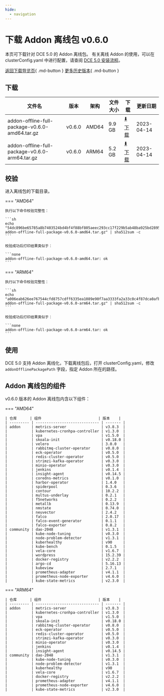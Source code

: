 ```yaml
---
hide:
  - navigation
---
```


# 下载 Addon 离线包 v0.6.0

本页可下载针对 DCE 5.0 的 Addon 离线包。
有关离线 Addon 的使用，可以在 clusterConfig.yaml 中进行配置，请查阅 [DCE 5.0 安装流程](../../install/index.md#_3)。

[返回下载导览页](../index.md#addon){ .md-button } [更多历史版本](./history.md){ .md-button }

## 下载

| 文件名 | 版本   | 架构  | 文件大小 | 下载 | 更新日期   |
| ----- | ----- | ----- | ------ | ---- | -------- |
| addon-offline-full-package-v0.6.0-amd64.tar.gz | v0.6.0 | AMD64 | 9.9 GB   | [:arrow_down: 下载](https://qiniu-download-public.daocloud.io/DaoCloud_DigitalX_Addon/addon-offline-full-package-v0.6.0-amd64.tar.gz) | 2023-04-14 |
| addon-offline-full-package-v0.6.0-arm64.tar.gz | v0.6.0 | ARM64 | 5.2 GB   | [:arrow_down: 下载](https://qiniu-download-public.daocloud.io/DaoCloud_DigitalX_Addon/addon-offline-full-package-v0.6.0-arm64.tar.gz) | 2023-04-14 |

## 校验

进入离线包的下载目录。

=== "AMD64"

    执行以下命令校验完整性：

    ```sh
    echo "54dc896be65785a8b7403524bd4bf4f88bf805aeec293cc17f229b5ab48ba925bd2895b8a51be2ce6a1cebb999918898c8d0ce74bc86f1d5567096485d8a708e  addon-offline-full-package-v0.6.0-amd64.tar.gz" | sha512sum -c
    ```

    校验成功后打印结果类似于：

    ```none
    addon-offline-full-package-v0.6.0-amd64.tar: ok
    ```

=== "ARM64"

    执行以下命令校验完整性：

    ```sh
    echo "a006eab626ee767544cfd8757cdff6335ea1089e90f7aa3333fa2a33c0c4f87dca0afb3c7275bce940fd76984257da0e577c58d951647527933b937dc7fffa46  addon-offline-full-package-v0.6.0-arm64.tar.gz" | sha512sum -c
    ```

    校验成功后打印结果类似于：

    ```none
    addon-offline-full-package-v0.6.0-arm64.tar: ok
    ```

## 使用

DCE 5.0 支持 Addon 离线化，下载离线包后，打开 clusterConfig.yaml，修改 `addonOfflinePackagePath` 字段，指定 Addon 所在的路径。

## Addon 离线包的组件

v0.6.0 版本的 Addon 离线包内含以下组件：

=== "AMD64"

    | 仓库      | 组件                          | 版本    |
    | --------- | ----------------------------- | ------- |
    | addon     | metrics-server                | v3.8.3  |
    |           | kubernetes-cronhpa-controller | v1.3.0  |
    |           | vpa                           | v1.5.0  |
    |           | skoala-init                   | v0.18.0 |
    |           | velero                        | 3.0.0   |
    |           | rabbitmq-cluster-operator     | v0.8.0  |
    |           | eck-operator                  | v0.5.0  |
    |           | redis-cluster-operator        | v0.5.0  |
    |           | strimzi-kafka-operator        | v0.3.0  |
    |           | minio-operator                | v0.3.0  |
    |           | jenkins                       | v0.1.4  |
    |           | insight-agent                 | v0.14.5 |
    |           | coredns-metrics               | v0.1.0  |
    |           | harbor-operator               | 1.4.0   |
    |           | spiderpool                    | 0.3.6   |
    |           | contour                       | 10.2.2  |
    |           | multus-underlay               | 0.2.1   |
    |           | f5networks                    | 0.2.2   |
    |           | metallb                       | 0.13.9  |
    |           | nmstate                       | 0.74.0  |
    |           | neuvector                     | 2.4.2   |
    |           | falco                         | 2.0.17  |
    |           | falco-event-generator         | 0.1.1   |
    |           | falco-exporter                | 0.8.2   |
    | community | dao-2048                      | v1.3.1  |
    |           | kube-node-tuning              | v0.3.0  |
    |           | node-problem-detector         | v1.3.1  |
    |           | kuberhealthy                  | v90     |
    |           | kube-bench                    | 0.1.5   |
    |           | vela-core                     | v1.6.7  |
    |           | wordpress                     | 15.2.39 |
    |           | docker-registry               | v2.2.2  |
    |           | argo-cd                       | 5.16.13 |
    |           | kubeview                      | 2.7.1   |
    |           | prometheus-adapter            | v4.1.1  |
    |           | prometheus-node-exporter      | v4.6.0  |
    |           | kube-state-metrics            | v2.3.0  |

=== "ARM64"

    | 仓库      | 组件                          | 版本    |
    | --------- | ----------------------------- | ------- |
    | addon     | metrics-server                | v3.8.3  |
    |           | kubernetes-cronhpa-controller | v1.3.0  |
    |           | vpa                           | v1.5.0  |
    |           | skoala-init                   | v0.18.0 |
    |           | rabbitmq-cluster-operator     | v0.8.0  |
    |           | eck-operator                  | v0.5.0  |
    |           | redis-cluster-operator        | v0.5.0  |
    |           | strimzi-kafka-operator        | v0.3.0  |
    |           | minio-operator                | v0.3.0  |
    |           | jenkins                       | v0.1.4  |
    |           | insight-agent                 | v0.14.5 |
    | community | dao-2048                      | v1.3.1  |
    |           | kube-node-tuning              | v0.3.0  |
    |           | node-problem-detector         | v1.3.1  |
    |           | kuberhealthy                  | v90     |
    |           | vela-core                     | v1.6.7  |
    |           | docker-registry               | v2.2.2  |
    |           | prometheus-adapter            | v4.1.1  |
    |           | prometheus-node-exporter      | v4.6.0  |
    |           | kube-state-metrics            | v2.3.0  |
